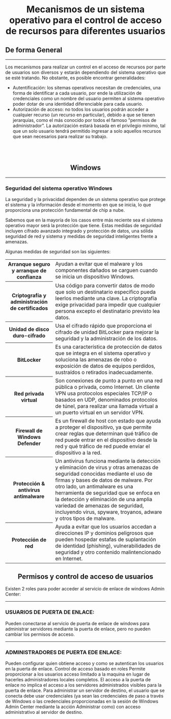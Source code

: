 <h1 align=center>Mecanismos de un sistema operativo para el control de acceso de recursos para diferentes usuarios </h1>


<h2>De forma General</h2>
<hr>

<p align=justify>
Los mecanismos para realizar un control en el acceso de recursos por parte de usuarios son diversos y estarán dependiendo del sistema operativo que se esté tratando. No obstante, es posible encontrar generalidades:
<ul>
<li>Autentificación: los sitemas operativos necesitan de credenciales, una forma de identificar a cada usuario, por ende la utilización de credenciales como un nombre del usuario permiten al sistema operativo poder dotar de una identidad diferenciable para cada usuario.</li>
<li>Autorización de acceso: no todos los usuarios podrán acceder a cualquier recurso (un recurso en particular), debido a que se tienen jerarquías, como el más conocido por todos el famoso "permisos de administrador". La autorización estará basada en el privilegio mínimo, tal que un solo usuario tendrá permitido ingresar a solo aquellos recursos que sean necesarios para realizar su trabajo.</li>
</ul>
</p>

<br><br>
<h2 align=center>Windows</h2>

<hr>
<h3 >Seguridad del sistema operativo Windows</h3>

La seguridad y la privacidad dependen de un sistema operativo que protege el sistema y la información desde el momento en que se inicia, lo que proporciona una protección fundamental de chip a nube. 

Sabemos que en la mayoría de los casos entre más reciente sea el sistema operativo mayor será la protección que tiene.
Estas medidas de seguridad incluyen cifrado avanzado integrado y protección de datos, una sólida seguridad de red y sistema y medidas de seguridad inteligentes frente a amenazas.

Algunas medidas de seguridad son las siguientes:

<table class="default">
<tr>
<th>Arranque seguro y arranque de confianza	</th>
<td>Ayudan a evitar que el malware y los componentes dañados se carguen cuando se inicia un dispositivo Windows.</td>
</tr>
<th>Criptografía y administración de certificados	</th>
<td>Usa código para convertir datos de modo que solo un destinatario especifico pueda leerlos mediante una clave.
La criptografía exige privacidad para impedir que cualquier persona excepto el destinatario previsto lea datos.</td>
</tr>
<th>Unidad de disco duro-cifrado</th>
<td>Usa el cifrado rápido que proporciona el cifrado de unidad BitLocker para mejorar la seguridad y la administración de los datos.</td>
</tr>
<th>BitLocker	</th>
<td>Es una característica de protección de datos que se integra en el sistema operativo y soluciona las amenazas de robo o exposición de datos de equipos perdidos, sustraídos o retirados inadecuadamente.</td>
</tr>
<th>Red privada virtual	</th>
<td>Son conexiones de punto a punto en una red pública o privada, como Internet. Un cliente VPN usa protocolos especiales TCP/IP o basados en UDP, denominados protocolos de túnel, para realizar una llamada virtual a un puerto virtual en un servidor VPN.</td>
</tr>
<th>Firewall de Windows Defender		</th>
<td>Es un firewall de host con estado que ayuda a proteger el dispositivo, ya que permite crear reglas que determinan qué tráfico de red puede entrar en el dispositivo desde la red y qué tráfico de red puede enviar el dispositivo a la red.</td>
</tr>
<th>Protección & antivirus antimalware</th>
<td>Un antivirus funciona mediante la detección y eliminación de virus y otras amenazas de seguridad conocidas mediante el uso de firmas y bases de datos de malware.
Por otro lado, un antimalware es una herramienta de seguridad que se enfoca en la detección y eliminación de una amplia variedad de amenazas de seguridad, incluyendo virus, spyware, troyanos, adware y otros tipos de malware.</td>
</tr>
<th>Protección de red	 </th>
<td>Ayuda a evitar que los usuarios accedan a direcciones IP y dominios peligrosos que pueden hospedar estafas de suplantación de identidad (phishing), vulnerabilidades de seguridad y otro contenido malintencionado en Internet. </td>
</table>

<h2 align=center>Permisos y control de acceso de usuarios</h2>
Existen 2 roles para poder acceder al servicio de enlace de windows Admin Center:
<hr>
<h3 >USUARIOS DE PUERTA DE ENLACE:</h3>

Pueden conectarse al servicio de puerta de enlace de windows para administrar servidores mediante la puerta de enlace, pero no pueden cambiar los permisos de acceso.
<hr>
<h3 >ADMINISTRADORES DE PUERTA EDE ENLACE:</h3>

Pueden configurar quien obtiene acceso y como se autentican los usuarios en la puerta de enlace.
Control de acceso basado en roles
Permite proporcionar a los usuarios acceso limitado a la maquina en lugar de hacerles administradores locales completos.
El acceso a la puerta de enlace no implica el acceso a los servidores administrados visibles para la puerta de enlace. Para administrar un servidor de destino, el usuario que se conecta debe usar credenciales (ya sean las credenciales de paso a través de Windows o las credenciales proporcionadas en la sesión de Windows Admin Center mediante la acción Administrar como) con acceso administrativo al servidor de destino.
